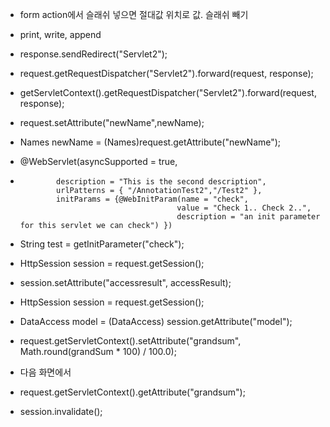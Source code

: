 - form action에서 슬래쉬 넣으면 절대값 위치로 값. 슬래쉬 빼기
- print, write, append
- response.sendRedirect("Servlet2");
- request.getRequestDispatcher("Servlet2").forward(request, response);
- getServletContext().getRequestDispatcher("Servlet2").forward(request, response);
- request.setAttribute("newName",newName);
- Names newName = (Names)request.getAttribute("newName");
- @WebServlet(asyncSupported = true, 
-             description = "This is the second description", 
			  urlPatterns = { "/AnnotationTest2","/Test2" }, 
			  initParams = {@WebInitParam(name = "check", 
                                         value = "Check 1.. Check 2..", 
                                         description = "an init parameter for this servlet we can check") })
- String test = getInitParameter("check");

- HttpSession session = request.getSession();
- session.setAttribute("accessresult", accessResult);
- HttpSession session = request.getSession();
- DataAccess model = (DataAccess) session.getAttribute("model");

- request.getServletContext().setAttribute("grandsum", Math.round(grandSum * 100) / 100.0);
- 다음 화면에서
- request.getServletContext().getAttribute("grandsum");

- session.invalidate();